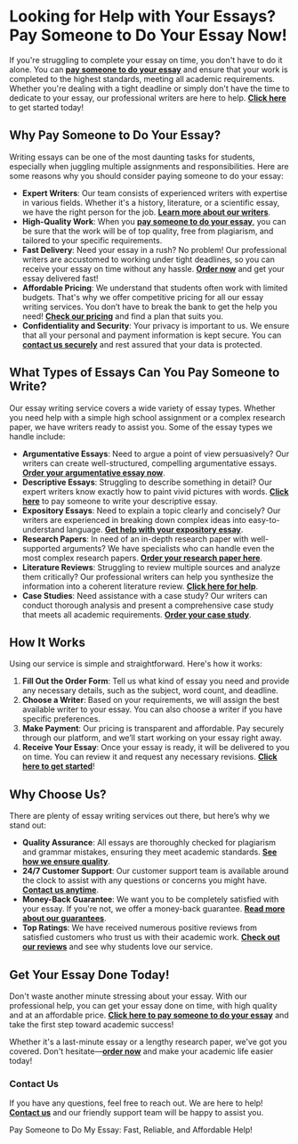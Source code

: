 <h1>Looking for Help with Your Essays? Pay Someone to Do Your Essay Now!</h1>

<p>If you're struggling to complete your essay on time, you don't have to do it alone. You can <strong><a href="https://tinyurl.com/topessay?keyword=pay+someone+to+do+my+essay">pay someone to do your essay</a></strong> and ensure that your work is completed to the highest standards, meeting all academic requirements. Whether you're dealing with a tight deadline or simply don't have the time to dedicate to your essay, our professional writers are here to help. <strong><a href="https://tinyurl.com/topessay?keyword=pay+someone+to+do+my+essay">Click here</a></strong> to get started today!</p>

<h2>Why Pay Someone to Do Your Essay?</h2>

<p>Writing essays can be one of the most daunting tasks for students, especially when juggling multiple assignments and responsibilities. Here are some reasons why you should consider paying someone to do your essay:</p>

<ul>
  <li><strong>Expert Writers</strong>: Our team consists of experienced writers with expertise in various fields. Whether it's a history, literature, or a scientific essay, we have the right person for the job. <strong><a href="https://tinyurl.com/topessay?keyword=pay+someone+to+do+my+essay">Learn more about our writers</a></strong>.</li>
  <li><strong>High-Quality Work</strong>: When you <strong><a href="https://tinyurl.com/topessay?keyword=pay+someone+to+do+my+essay">pay someone to do your essay</a></strong>, you can be sure that the work will be of top quality, free from plagiarism, and tailored to your specific requirements.</li>
  <li><strong>Fast Delivery</strong>: Need your essay in a rush? No problem! Our professional writers are accustomed to working under tight deadlines, so you can receive your essay on time without any hassle. <strong><a href="https://tinyurl.com/topessay?keyword=pay+someone+to+do+my+essay">Order now</a></strong> and get your essay delivered fast!</li>
  <li><strong>Affordable Pricing</strong>: We understand that students often work with limited budgets. That's why we offer competitive pricing for all our essay writing services. You don’t have to break the bank to get the help you need! <strong><a href="https://tinyurl.com/topessay?keyword=pay+someone+to+do+my+essay">Check our pricing</a></strong> and find a plan that suits you.</li>
  <li><strong>Confidentiality and Security</strong>: Your privacy is important to us. We ensure that all your personal and payment information is kept secure. You can <strong><a href="https://tinyurl.com/topessay?keyword=pay+someone+to+do+my+essay">contact us securely</a></strong> and rest assured that your data is protected.</li>
</ul>

<h2>What Types of Essays Can You Pay Someone to Write?</h2>

<p>Our essay writing service covers a wide variety of essay types. Whether you need help with a simple high school assignment or a complex research paper, we have writers ready to assist you. Some of the essay types we handle include:</p>

<ul>
  <li><strong>Argumentative Essays</strong>: Need to argue a point of view persuasively? Our writers can create well-structured, compelling argumentative essays. <strong><a href="https://tinyurl.com/topessay?keyword=pay+someone+to+do+my+essay">Order your argumentative essay now</a></strong>.</li>
  <li><strong>Descriptive Essays</strong>: Struggling to describe something in detail? Our expert writers know exactly how to paint vivid pictures with words. <strong><a href="https://tinyurl.com/topessay?keyword=pay+someone+to+do+my+essay">Click here</a></strong> to pay someone to write your descriptive essay.</li>
  <li><strong>Expository Essays</strong>: Need to explain a topic clearly and concisely? Our writers are experienced in breaking down complex ideas into easy-to-understand language. <strong><a href="https://tinyurl.com/topessay?keyword=pay+someone+to+do+my+essay">Get help with your expository essay</a></strong>.</li>
  <li><strong>Research Papers</strong>: In need of an in-depth research paper with well-supported arguments? We have specialists who can handle even the most complex research papers. <strong><a href="https://tinyurl.com/topessay?keyword=pay+someone+to+do+my+essay">Order your research paper here</a></strong>.</li>
  <li><strong>Literature Reviews</strong>: Struggling to review multiple sources and analyze them critically? Our professional writers can help you synthesize the information into a coherent literature review. <strong><a href="https://tinyurl.com/topessay?keyword=pay+someone+to+do+my+essay">Click here for help</a></strong>.</li>
  <li><strong>Case Studies</strong>: Need assistance with a case study? Our writers can conduct thorough analysis and present a comprehensive case study that meets all academic requirements. <strong><a href="https://tinyurl.com/topessay?keyword=pay+someone+to+do+my+essay">Order your case study</a></strong>.</li>
</ul>

<h2>How It Works</h2>

<p>Using our service is simple and straightforward. Here's how it works:</p>

<ol>
  <li><strong>Fill Out the Order Form</strong>: Tell us what kind of essay you need and provide any necessary details, such as the subject, word count, and deadline.</li>
  <li><strong>Choose a Writer</strong>: Based on your requirements, we will assign the best available writer to your essay. You can also choose a writer if you have specific preferences.</li>
  <li><strong>Make Payment</strong>: Our pricing is transparent and affordable. Pay securely through our platform, and we’ll start working on your essay right away.</li>
  <li><strong>Receive Your Essay</strong>: Once your essay is ready, it will be delivered to you on time. You can review it and request any necessary revisions. <strong><a href="https://tinyurl.com/topessay?keyword=pay+someone+to+do+my+essay">Click here to get started</a></strong>!</li>
</ol>

<h2>Why Choose Us?</h2>

<p>There are plenty of essay writing services out there, but here’s why we stand out:</p>

<ul>
  <li><strong>Quality Assurance</strong>: All essays are thoroughly checked for plagiarism and grammar mistakes, ensuring they meet academic standards. <strong><a href="https://tinyurl.com/topessay?keyword=pay+someone+to+do+my+essay">See how we ensure quality</a></strong>.</li>
  <li><strong>24/7 Customer Support</strong>: Our customer support team is available around the clock to assist with any questions or concerns you might have. <strong><a href="https://tinyurl.com/topessay?keyword=pay+someone+to+do+my+essay">Contact us anytime</a></strong>.</li>
  <li><strong>Money-Back Guarantee</strong>: We want you to be completely satisfied with your essay. If you're not, we offer a money-back guarantee. <strong><a href="https://tinyurl.com/topessay?keyword=pay+someone+to+do+my+essay">Read more about our guarantees</a></strong>.</li>
  <li><strong>Top Ratings</strong>: We have received numerous positive reviews from satisfied customers who trust us with their academic work. <strong><a href="https://tinyurl.com/topessay?keyword=pay+someone+to+do+my+essay">Check out our reviews</a></strong> and see why students love our service.</li>
</ul>

<h2>Get Your Essay Done Today!</h2>

<p>Don't waste another minute stressing about your essay. With our professional help, you can get your essay done on time, with high quality and at an affordable price. <strong><a href="https://tinyurl.com/topessay?keyword=pay+someone+to+do+my+essay">Click here to pay someone to do your essay</a></strong> and take the first step toward academic success!</p>

<p>Whether it's a last-minute essay or a lengthy research paper, we've got you covered. Don't hesitate—<strong><a href="https://tinyurl.com/topessay?keyword=pay+someone+to+do+my+essay">order now</a></strong> and make your academic life easier today!</p>

<h3>Contact Us</h3>

<p>If you have any questions, feel free to reach out. We are here to help! <strong><a href="https://tinyurl.com/topessay?keyword=pay+someone+to+do+my+essay">Contact us</a></strong> and our friendly support team will be happy to assist you.</p>
Pay Someone to Do My Essay: Fast, Reliable, and Affordable Help!

